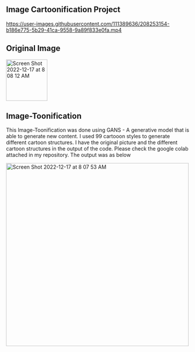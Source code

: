 ## Image Cartoonification Project
https://user-images.githubusercontent.com/111389636/208253154-b186e775-5b29-41ca-9558-9a89f833e0fa.mp4

## Original Image
<img width="113" alt="Screen Shot 2022-12-17 at 8 08 12 AM" src="https://user-images.githubusercontent.com/111389636/208253173-f1c5cf6c-a6d9-4531-8b63-3c08baf4aaad.png">

## Image-Toonification
This Image-Toonification was done using GANS - A generative model that is able to generate new content. 
I used 99 cartooon styles to generate different cartoon structures. 
I have the original picture and the different cartoon structures in the output of the code. 
Please check the google colab attached in my repository.
The output was as below


<img width="500" alt="Screen Shot 2022-12-17 at 8 07 53 AM" src="https://user-images.githubusercontent.com/111389636/208253334-f68f60a7-d449-45ed-8197-a3c4fc6eb8ac.png">




